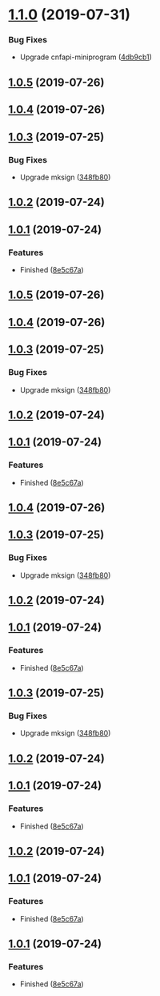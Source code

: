 <a name="1.1.0"></a>
# [1.1.0](https://github.com/bugszhou/cnfapi-mini-vs/compare/v1.0.5...v1.1.0) (2019-07-31)


### Bug Fixes

* Upgrade cnfapi-miniprogram ([4db9cb1](https://github.com/bugszhou/cnfapi-mini-vs/commit/4db9cb1))



<a name="1.0.5"></a>
## [1.0.5](https://github.com/bugszhou/cnfapi-mini-vs/compare/v1.0.4...v1.0.5) (2019-07-26)



<a name="1.0.4"></a>
## [1.0.4](https://github.com/bugszhou/cnfapi-mini-vs/compare/v1.0.3...v1.0.4) (2019-07-26)



<a name="1.0.3"></a>
## [1.0.3](https://github.com/bugszhou/cnfapi-mini-vs/compare/v1.0.2...v1.0.3) (2019-07-25)


### Bug Fixes

* Upgrade mksign ([348fb80](https://github.com/bugszhou/cnfapi-mini-vs/commit/348fb80))



<a name="1.0.2"></a>
## [1.0.2](https://github.com/bugszhou/cnfapi-mini-vs/compare/v1.0.1...v1.0.2) (2019-07-24)



<a name="1.0.1"></a>
## [1.0.1](https://github.com/bugszhou/cnfapi-mini-vs/compare/8e5c67a...v1.0.1) (2019-07-24)


### Features

* Finished ([8e5c67a](https://github.com/bugszhou/cnfapi-mini-vs/commit/8e5c67a))



<a name="1.0.5"></a>
## [1.0.5](https://github.com/bugszhou/cnfapi-mini-vs/compare/v1.0.4...v1.0.5) (2019-07-26)



<a name="1.0.4"></a>
## [1.0.4](https://github.com/bugszhou/cnfapi-mini-vs/compare/v1.0.3...v1.0.4) (2019-07-26)



<a name="1.0.3"></a>
## [1.0.3](https://github.com/bugszhou/cnfapi-mini-vs/compare/v1.0.2...v1.0.3) (2019-07-25)


### Bug Fixes

* Upgrade mksign ([348fb80](https://github.com/bugszhou/cnfapi-mini-vs/commit/348fb80))



<a name="1.0.2"></a>
## [1.0.2](https://github.com/bugszhou/cnfapi-mini-vs/compare/v1.0.1...v1.0.2) (2019-07-24)



<a name="1.0.1"></a>
## [1.0.1](https://github.com/bugszhou/cnfapi-mini-vs/compare/8e5c67a...v1.0.1) (2019-07-24)


### Features

* Finished ([8e5c67a](https://github.com/bugszhou/cnfapi-mini-vs/commit/8e5c67a))



<a name="1.0.4"></a>
## [1.0.4](https://github.com/bugszhou/cnfapi-mini-vs/compare/v1.0.3...v1.0.4) (2019-07-26)



<a name="1.0.3"></a>
## [1.0.3](https://github.com/bugszhou/cnfapi-mini-vs/compare/v1.0.2...v1.0.3) (2019-07-25)


### Bug Fixes

* Upgrade mksign ([348fb80](https://github.com/bugszhou/cnfapi-mini-vs/commit/348fb80))



<a name="1.0.2"></a>
## [1.0.2](https://github.com/bugszhou/cnfapi-mini-vs/compare/v1.0.1...v1.0.2) (2019-07-24)



<a name="1.0.1"></a>
## [1.0.1](https://github.com/bugszhou/cnfapi-mini-vs/compare/8e5c67a...v1.0.1) (2019-07-24)


### Features

* Finished ([8e5c67a](https://github.com/bugszhou/cnfapi-mini-vs/commit/8e5c67a))



<a name="1.0.3"></a>
## [1.0.3](https://github.com/bugszhou/cnfapi-mini-vs/compare/v1.0.2...v1.0.3) (2019-07-25)


### Bug Fixes

* Upgrade mksign ([348fb80](https://github.com/bugszhou/cnfapi-mini-vs/commit/348fb80))



<a name="1.0.2"></a>
## [1.0.2](https://github.com/bugszhou/cnfapi-mini-vs/compare/v1.0.1...v1.0.2) (2019-07-24)



<a name="1.0.1"></a>
## [1.0.1](https://github.com/bugszhou/cnfapi-mini-vs/compare/8e5c67a...v1.0.1) (2019-07-24)


### Features

* Finished ([8e5c67a](https://github.com/bugszhou/cnfapi-mini-vs/commit/8e5c67a))



<a name="1.0.2"></a>
## [1.0.2](https://github.com/bugszhou/cnfapi-mini-vs/compare/v1.0.1...v1.0.2) (2019-07-24)



<a name="1.0.1"></a>
## [1.0.1](https://github.com/bugszhou/cnfapi-mini-vs/compare/8e5c67a...v1.0.1) (2019-07-24)


### Features

* Finished ([8e5c67a](https://github.com/bugszhou/cnfapi-mini-vs/commit/8e5c67a))



<a name="1.0.1"></a>
## [1.0.1](https://github.com/bugszhou/cnfapi-mini-vs/compare/8e5c67a...v1.0.1) (2019-07-24)


### Features

* Finished ([8e5c67a](https://github.com/bugszhou/cnfapi-mini-vs/commit/8e5c67a))




